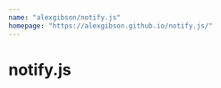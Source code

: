 ```yaml
---
name: "alexgibson/notify.js"
homepage: "https://alexgibson.github.io/notify.js/"
---
```

# notify.js
